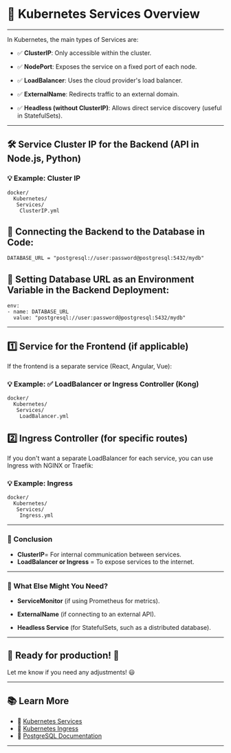 # 📌 Kubernetes Services Overview

---

In Kubernetes, the main types of Services are:

- ✅ **ClusterIP**: Only accessible within the cluster.

- ✅ **NodePort**: Exposes the service on a fixed port of each node.

- ✅ **LoadBalancer**: Uses the cloud provider's load balancer.

- ✅ **ExternalName**: Redirects traffic to an external domain.

- ✅ **Headless (without ClusterIP)**: Allows direct service discovery (useful in StatefulSets).

---

## 🛠 Service Cluster IP for the Backend (API in Node.js, Python)

### 💡 Example: Cluster IP

  ```plaintext
  docker/
    Kubernetes/
     Services/
      ClusterIP.yml

  ```

## 🔗 Connecting the Backend to the Database in Code:

  ```plaintext
  DATABASE_URL = "postgresql://user:password@postgresql:5432/mydb"

  ```

## 🔧 Setting Database URL as an Environment Variable in the Backend Deployment:

  ```plaintext
  env:
  - name: DATABASE_URL
    value: "postgresql://user:password@postgresql:5432/mydb"

  ```

---

## 1️⃣ Service for the Frontend (if applicable)

If the frontend is a separate service (React, Angular, Vue):

### 💡 Example: ✅ LoadBalancer or Ingress Controller (Kong)

  ```plaintext
  docker/
    Kubernetes/
     Services/
      LoadBalancer.yml

  ```

## 2️⃣ Ingress Controller (for specific routes)

If you don't want a separate LoadBalancer for each service, you can use Ingress with NGINX or Traefik:

### 💡 Example: Ingress

  ```plaintext
  docker/
    Kubernetes/
     Services/
      Ingress.yml

  ```

---

### 📌 Conclusion

- **ClusterIP**= For internal communication between services.
- **LoadBalancer or Ingress** = To expose services to the internet.

---

### 📌 What Else Might You Need?

- **ServiceMonitor** (if using Prometheus for metrics).

- **ExternalName** (if connecting to an external API).

- **Headless Service** (for StatefulSets, such as a distributed database).

---

## 🚀 **Ready for production!** 🚀

Let me know if you need any adjustments! 😃

---

## 📚 Learn More

- 📖 [Kubernetes Services](https://kubernetes.io/docs/concepts/services-networking/service/)
- 📖 [Kubernetes Ingress](https://kubernetes.io/docs/concepts/services-networking/ingress/)
- 📖 [PostgreSQL Documentation](https://www.postgresql.org/docs/)

---
